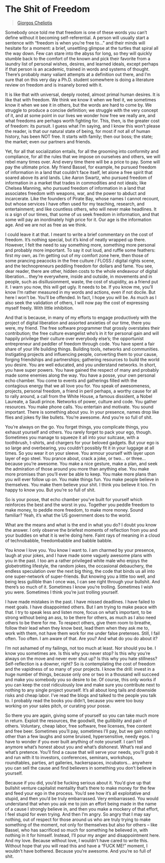 # The Shit of Freedom

> [Giorgos Cheliotis](../appendix/attributions.html#giorgos-cheliotis)

<p>Somebody once told me that freedom is one of these words you can’t
define without it becoming self-referential. A person will usually
start a sentence with “freedom is when you’re free to…” and their
minds will hesitate for a moment: a brief, unsettling glimpse at the
turtles that spiral all the way down. Few can stare into the abyss for
long, so they will quickly stumble back to the comfort of the known
and pick their favorite from a laundry list of personal wishes,
desires, and learned ideals, except perhaps if that person is an
academic, trained in words and systems of thought.  There’s probably
many valiant attempts at a definition out there, and I’m sure that on
this very day a Ph.D. student somewhere is doing a literature review
on freedom and is insanely bored with it.</p>

<p>It is like that with universal, deeply rooted, almost primal human
desires. It is like that with freedom. We think we know it when we
feel it, we sometimes know it when we see it in others, but the words
are hard to come by. We struggle to produce a concise definition; we
struggle with the very concept of it, and at some point in our lives
we wonder how free we really are, and what freedoms are perhaps worth
fighting for.  This, then, is the greater cost of freedom: its
pursuit. I guess what I’m saying, and I know this won’t please the
reader, is that our natural state of being, for most if not all of
human history, has been NOT free. It starts with family; then our
boss; the state; the market; even our partners and friends.</p>

<p>Yet, for all that socialization entails, for all the grooming into
conformity and compliance, for all the rules that we impose on
ourselves and others, we will rebel many times over. And every time
there will be a price to pay. Some will pay the ultimate price. My
friend Bassel, for example, he pursued freedom of information in a
land that couldn’t face itself, let alone a free spirit that soared
above its arid lands. Like Aaron Swartz, who pursued freedom of
information in a market that trades in commodities and not ideals;
like Chelsea Manning, who pursued freedom of information in a land
that associates freedom with weapons, war, and the power to abduct and
incarcerate. Like the founders of Pirate Bay, whose names I cannot
recount, but whose services I have often used for my teaching,
research, and entertainment; and like countless others, who will never
make headlines. It is a sign of our times, that some of us seek
freedom in information, and that some will pay an inordinately high
price for it. Our age is the information age. And we are not as free
as we think.</p>

<p>I could leave it at that. I meant to write a brief commentary on the
cost of freedom. It’s nothing special, but it’s kind of neatly wrapped
up there. However, I felt the need to say something more, something
more personal and probably more important. To say it out loud, and
ruffle some feathers: first my own, as I’m getting out of my comfort
zone here, then those of some prancing peacocks in the free culture /
FLOSS / digital rights scene, and the technopreneurs peddling freedom
for dollars and fame. You see, dear reader, there are other, hidden
costs to the whole endeavour of digital liberation… they’re
everywhere, inside and outside, in movements and in people, such as
disillusionment, waste, the cost of stupidity, as a friend put it. I
warn you now, this will get ugly. It needs to be. If you know me,
you’ll know I’m rather measured in my words and actions, even if not
docile. But here I won’t be. You’ll be offended. In fact, I hope you
will be. As much as I also seek the validation of others, I will now
pay the cost of expressing myself freely. With little inhibition.</p>

<p>And that is because, in many of my efforts to engage productively with
the project of digital liberation and assorted anxieties of our time,
there you were, my friend. The free software programmer that grossly
overstates their contribution; the free culture evangelist who’s in it
for personal gain and will happily privilege their culture over
everybody else’s; the opportunist entrepreneur and peddler of freedom
through code. You have spent a fair share of your life building
things. Building tools, networks and communities. Instigating projects
and influencing people, converting them to your cause, forging
friendships and partnerships; gathering resources to build the world
you desire. You are well educated, and you understand networks. In
short, you have super powers. You have gained the respect of many and
probably made some enemies along the way. You have a posse, your own
personal echo chamber. You come to events and gatherings filled with
the contagious energy that we all love you for. You speak of
awesomeness, projects, personal freedom, a friend in peril perhaps, a
worthy cause for all to rally around, a call from the White House, a
famous dissident, a Nobel Laureate, a Saudi prince. Networks of power,
culture and code. You gather resources. You make phone calls. You
entertain and motivate. You sound important. There is something about
you. In your presence, names drop like flies and jokes fly like
bullets. You’re awesome. And you’re so full of shit.</p>

<p>You’re always on the go. You forget things, you complicate things, you
exhaust yourself and others. You rarely forget to pack your ego,
though. Sometimes you manage to squeeze it all into your suitcase,
with a toothbrush, t-shirts, and chargers for your beloved
gadgets. But your ego is so large and overbearing, you couldn’t
possibly fit it in your luggage at all times. So you wear it on your
sleeve. You armour yourself with layer upon layer of ego steel. You
prance about, crack a joke, or two… or three... because you’re
awesome. You make a nice gesture, make a plan, and seek the admiration
of those around you more than anything else. You make more promises
than you’ll ever be able to keep. You make more plans than you will
ever follow up on. You make things fun. You make people believe in
themselves. You make them believe your shit. I think you believe it
too. I’m happy to know you. But you’re so full of shit.</p>

<p>So is your posse, that echo chamber you’ve built for yourself which
reinforces the best and the worst in you. Together you peddle freedom
to make money, to peddle more freedom, to make more money. Sound
familiar? Yeah, it’s what the US government does to the world.</p>

<p>What are the means and what is the end in what you do? I doubt you
know the answer. I only observe the briefest moments of reflection
from you and your buddies on what it is we’re doing here. Faint rays
of meaning in a cloud of technobabble, freedombabble and babble
babble.</p>

<p>You know I love you. You know I want to. I am charmed by your
presence, laugh at your jokes, and I have made some vaguely awesome
plans with you in the past. I too am a rather privileged white male
who enjoys the globetrotting lifestyle, the random jokes, the
occasional debauchery, the endless speculation over the next big
thing, the code that binds us all into one super-network of
super-friends. But knowing you a little too well, and being less
gullible than I once was, I can see right through your bullshit. And
there’s so much of it. Sometimes I know you’re trolling. Sometimes I
wish you were. Sometimes I think you’re just trolling yourself.</p>

<p>I have made mistakes in the past. I have missed deadlines. I have
failed to meet goals. I have disappointed others. But I am trying to
make peace with that. I try to speak less and listen more, focus on
what’s important, to be strong without being an ass, to be there for
others, as much as I also need others to be there for me. To respect
others, give them room to breathe, follow their lead when they know
best, lead them when they ask me to, work with them, not have them
work for me under false pretenses. Still, I fail often. Too often. I
am aware of that. Are you? And what do you do about it?</p>

<p>I’m not ashamed of my failings, not too much at least. Nor should you
be. I know you sometimes are. Is this why you never stop? Is this why
you’re always on the move and never ever shut up? Is this why you hate
stillness? Self-reflection is a downer, right? So is contemplating the
cost of freedom and the vapidness of so many of your projects. I know
the drill: invest in a huge number of things, because only one or two
in a thousand will succeed and make you somebody you so desire to
be. Of course, this only works if you can keep the cost ridiculously
low and make sure you contribute next to nothing to any single project
yourself. It’s all about long tails and downside risks and cheap
labor. I’ve read the blogs and talked to the people you talk to. I
probably read the books you didn’t, because you were too busy working
on your sales pitch, or curating your posse.</p>

<p>So there you are again, giving some of yourself so you can take much
more in return. Exploit the resources, the goodwill, the gullibility
and pain of others. Voluntary, cheap labor, free software, free
licenses, free content and free beer. Sometimes you’ll pay, sometimes
I’ll pay, but we gain nothing other than a few laughs and some
bruised, hypersensitive, needy egos. I have to wonder if you ever
built anything of note yourself. I can’t tell anymore what’s honest
about you and what’s dishonest. What’s real and what’s
pretence. You’ll find a cause that will serve your needs, you’ll grab
it and run with it to investors, conferences, seminars, workshops,
roundtables, parties, art galleries, hackerspaces, incubators…
anywhere you can sell the cause and find believers in something you
don’t believe in yourself.</p>

<p>Because if you did, you’d be fucking serious about it. You’d give up
that bullshit venture capitalist mentality that’s there to make money
for the few and feed your ego in the process. You’d see how it’s all
exploitative and stupid, and then you’d be truly embarrassed. Very
embarrassed. You would understand that when you ask me to join an
effort being made in the name of a cause I strongly believe in, and
then you make a mockery of that effort, I feel stupid for even
trying. And then I’m angry. So angry that I may say nothing, out of
respect for those around us who are truly trying to make something of
the moment, not only for themselves but also for others – like Bassel,
who has sacrificed so much for something he believed in, with nothing
in it for himself. Instead, I’ll pour my anger and disappointment
here. And my love. Because without love, I wouldn’t have cared to
write this. Without hope that you will read this and have a “FUCK ME!”
moment, I wouldn’t have bothered. Because you’re awesome. And you’re
so full of shit.</p>
